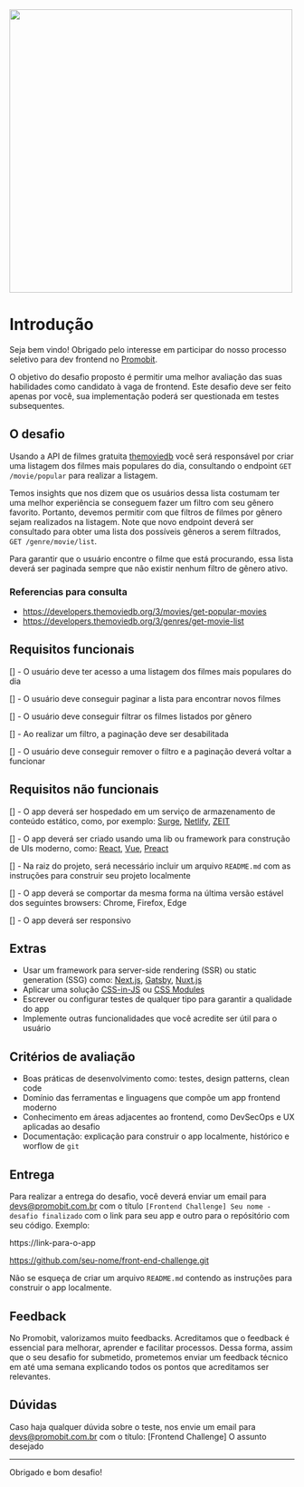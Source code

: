 <img src="https://i.imgur.com/6q2AiRg.png" width="500">

# Introdução

Seja bem vindo! Obrigado pelo interesse em participar do nosso processo seletivo para dev frontend no [Promobit](https://www.promobit.com.br/).

O objetivo do desafio proposto é permitir uma melhor avaliação das suas habilidades como candidato à vaga de frontend. Este desafio deve ser feito apenas por você, sua implementação poderá ser questionada em testes subsequentes.

## O desafio

Usando a API de filmes gratuita [themoviedb](https://developers.themoviedb.org/3/getting-started/introduction) você será responsável por criar uma listagem dos filmes mais populares do dia, consultando o endpoint  `GET /movie/popular` para realizar a listagem.

Temos insights que nos dizem que os usuários dessa lista costumam ter uma melhor experiência se conseguem fazer um filtro com seu gênero favorito. Portanto, devemos permitir com que filtros de filmes por gênero sejam realizados na listagem. Note que novo endpoint deverá ser consultado para obter uma lista dos possíveis gêneros a serem filtrados, `GET
/genre/movie/list`.

Para garantir que o usuário encontre o filme que está procurando, essa lista deverá ser paginada sempre que não existir nenhum filtro de gênero ativo.

### Referencias para consulta
* https://developers.themoviedb.org/3/movies/get-popular-movies
* https://developers.themoviedb.org/3/genres/get-movie-list

## Requisitos funcionais

[] - O usuário deve ter acesso a uma listagem dos filmes mais populares do dia

[] - O usuário deve conseguir paginar a lista para encontrar novos filmes

[] - O usuário deve conseguir filtrar os filmes listados por gênero

[] - Ao realizar um filtro, a paginação deve ser desabilitada

[] - O usuário deve conseguir remover o filtro e a paginação deverá voltar a funcionar

## Requisitos não funcionais

[] - O app deverá ser hospedado em um serviço de armazenamento de conteúdo estático, como, por exemplo: [Surge](https://surge.sh/), [Netlify](https://www.netlify.com/), [ZEIT](https://zeit.co/home)

[] - O app deverá ser criado usando uma lib ou framework para construção de UIs moderno, como: [React](https://reactjs.org/), [Vue](https://vuejs.org/), [Preact](https://preactjs.com/)

[] - Na raiz do projeto, será necessário incluir um arquivo `README.md` com as instruções para construir seu projeto localmente

[] - O app deverá se comportar da mesma forma na última versão estável dos seguintes browsers: Chrome, Firefox, Edge

[] - O app deverá ser responsivo

## Extras

 - Usar um framework para server-side rendering (SSR) ou static generation (SSG) como: [Next.js](https://nextjs.org/), [Gatsby](https://www.gatsbyjs.org/), [Nuxt.js](https://nuxtjs.org/)
 - Aplicar uma solução [CSS-in-JS](https://github.com/MicheleBertoli/css-in-js) ou [CSS Modules](https://github.com/css-modules/css-modules)
 - Escrever ou configurar testes de qualquer tipo para garantir a qualidade do app
 - Implemente outras funcionalidades que você acredite ser útil para o usuário

## Critérios de avaliação

- Boas práticas de desenvolvimento como: testes, design patterns, clean code
- Domínio das ferramentas e linguagens que compõe um app frontend moderno
- Conhecimento em áreas adjacentes ao frontend, como DevSecOps e UX aplicadas ao desafio
- Documentação: explicação para construir o app localmente, histórico e worflow de `git`

## Entrega

Para realizar a entrega do desafio, você deverá enviar um email para devs@promobit.com.br com o título `[Frontend Challenge] Seu nome - desafio finalizado` com o link para seu app e outro para o repósitório com seu código. Exemplo:

https://link-para-o-app

https://github.com/seu-nome/front-end-challenge.git

Não se esqueça de criar um arquivo `README.md` contendo as instruções para construir o app localmente.

## Feedback

No Promobit, valorizamos muito feedbacks. Acreditamos que o feedback é essencial para melhorar, aprender e facilitar processos. Dessa forma, assim que o seu desafio for submetido, prometemos enviar um feedback técnico em até uma semana explicando todos os pontos que acreditamos ser relevantes.

## Dúvidas

Caso haja qualquer dúvida sobre o teste, nos envie um email para devs@promobit.com.br com o título: [Frontend Challenge] O assunto desejado

---
Obrigado e bom desafio!